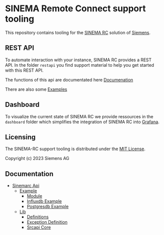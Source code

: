 # SINEMA Remote Connect support tooling

This repository contains tooling for the [SINEMA RC](https://www.siemens.com/global/en/products/automation/industrial-communication/industrial-remote-communication/remote-networks/sinema-remote-connect-access-service.html)
solution of [Siemens](https://www.siemens.com).

## REST API

To automate interaction with your instance, SINEMA RC provides a REST API.
In the folder ```restapi``` you find support material to help you get started
with this REST API.

The functions of this api are documentated here [Documenation](https://github.com/siemens/sinema-rc-tools/blob/main/sinemarc-api/docs/sinemarc_api/lib/srcapi_core.md)

There are also some [Examples](https://github.com/siemens/sinema-rc-tools/blob/main/sinemarc-api/docs/sinemarc_api/example/postgresDB_example.md)

## Dashboard

To visualize the current state of SINEMA RC we provide ressources in the
```dashboard``` folder which simplifies the integration of SINEMA RC
into [Grafana](https://grafana.com/).

## Licensing

The SINEMA-RC support tooling is distributed under the [MIT License](LICENSE).

Copyright (c) 2023 Siemens AG

## Documentation
- [Sinemarc Api](sinemarc_api/index.md#sinemarc-api)
    - [Example](sinemarc_api/example/index.md#example)
        - [Module](sinemarc_api/example/module.md#module)
        - [Influxdb Example](sinemarc_api/example/influxDB_example.md#influxdb-example)
        - [Postgresdb Example](sinemarc_api/example/postgresDB_example.md#postgresdb-example)
    - [Lib](sinemarc_api/lib/index.md#lib)
        - [Definitions](sinemarc_api/lib/definitions.md#definitions)
        - [Exception Definition](sinemarc_api/lib/exception_definition.md#exception-definition)
        - [Srcapi Core](sinemarc_api/lib/srcapi_core.md#srcapi-core)

